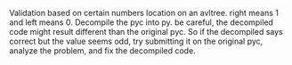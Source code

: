 Validation based on certain numbers location on an avltree. right means 1 and left means 0. Decompile the pyc into py. be careful, the decompiled code might result different than the original pyc. So if the decompiled says correct but the value seems odd, try submitting it on the original pyc, analyze the problem, and fix the decompiled code.